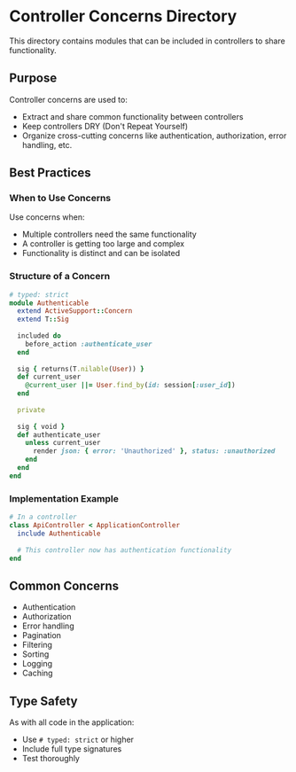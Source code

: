 # Controller Concerns Directory

This directory contains modules that can be included in controllers to share functionality.

## Purpose

Controller concerns are used to:
- Extract and share common functionality between controllers
- Keep controllers DRY (Don't Repeat Yourself)
- Organize cross-cutting concerns like authentication, authorization, error handling, etc.

## Best Practices

### When to Use Concerns

Use concerns when:
- Multiple controllers need the same functionality
- A controller is getting too large and complex
- Functionality is distinct and can be isolated

### Structure of a Concern

```ruby
# typed: strict
module Authenticable
  extend ActiveSupport::Concern
  extend T::Sig
  
  included do
    before_action :authenticate_user
  end
  
  sig { returns(T.nilable(User)) }
  def current_user
    @current_user ||= User.find_by(id: session[:user_id])
  end
  
  private
  
  sig { void }
  def authenticate_user
    unless current_user
      render json: { error: 'Unauthorized' }, status: :unauthorized
    end
  end
end
```

### Implementation Example

```ruby
# In a controller
class ApiController < ApplicationController
  include Authenticable
  
  # This controller now has authentication functionality
end
```

## Common Concerns

- Authentication
- Authorization
- Error handling
- Pagination
- Filtering
- Sorting
- Logging
- Caching

## Type Safety

As with all code in the application:
- Use `# typed: strict` or higher
- Include full type signatures
- Test thoroughly
